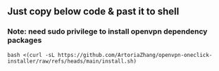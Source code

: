 ## Just copy below code & past it to shell
### Note: need sudo privilege to install openvpn dependency packages
```
bash <(curl -sL https://github.com/ArtoriaZhang/openvpn-oneclick-installer/raw/refs/heads/main/install.sh)
```
